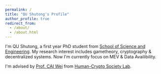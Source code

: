 ```yaml
---
permalink: /
title: "QU Shutong's Profile"
author_profile: true
redirect_from: 
  - /about/
  - /about.html
---
```


I'm QU Shutong, a first year PhD student from [School of Science and Engineering](https://sse.cuhk.edu.cn/). My research interest includes gametheory, cryptography & decentralized systems. Now I'm currently focus on MEV & Data Availibility.

I'm advised by [Prof. CAI Wei](https://mypage.cuhk.edu.cn/academics/caiwei/) from [Human-Crypto Society Lab](https://hcslab.cuhk.edu.cn/).

